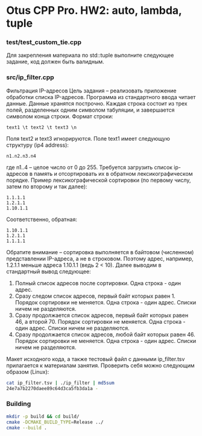 # Otus CPP Pro. HW2: auto, lambda, tuple 

### test/test_custom_tie.cpp

Для закрепления материала по std::tuple выполните следующее задание, код должен быть валидным.

### src/ip_filter.cpp

Фильтрация IP-адресов
Цель задания – реализовать приложение обработки списка IP-адресов.
Программа из стандартного ввода читает данные. Данные хранятся построчно. Каждая строка
состоит из трех полей, разделенных одним символом табуляции, и завершается символом конца
строки. Формат строки:
```
text1 \t text2 \t text3 \n
```

Поля text2 и text3 игнорируются. Поле text1 имеет следующую структуру (ip4 address):
```
n1.n2.n3.n4
```

где n1..4 – целое число от 0 до 255.
Требуется загрузить список ip-адресов в память и отсортировать их в обратном
лексикографическом порядке. Пример лексикографической сортировки (по первому числу, затем
по второму и так далее):
```
1.1.1.1
1.2.1.1
1.10.1.1
```

Соответственно, обратная:
```
1.10.1.1
1.2.1.1
1.1.1.1
```

Обратите внимание – сортировка выполняется в байтовом (численном) представлении IP-адреса,
а не в строковом. Поэтому адрес, например, 1.2.1.1 меньше адреса 1.10.1.1 (ведь 2 < 10).
Далее выводим в стандартный вывод следующее:
1. Полный список адресов после сортировки. Одна строка - один адрес.
2. Сразу следом список адресов, первый байт которых равен 1. Порядок сортировки не меняется.
Одна строка - один адрес. Списки ничем не разделяются.
3. Сразу продолжается список адресов, первый байт которых равен 46, а второй 70. Порядок
сортировки не меняется. Одна строка - один адрес. Списки ничем не разделяются.
4. Сразу продолжается список адресов, любой байт которых равен 46. Порядок сортировки не
меняется. Одна строка - один адрес. Списки ничем не разделяются.

Макет исходного кода, а также тестовый файл с данными ip_filter.tsv прилагается к материалам
занятия. Проверить себя можно следующим образом (Linux):
```bash
cat ip_filter.tsv | ./ip_filter | md5sum
24e7a7b2270daee89c64d3ca5fb3da1a -
```

### Building

```bash
mkdir -p build && cd build/
cmake -DCMAKE_BUILD_TYPE=Release ../
cmake --build .
```